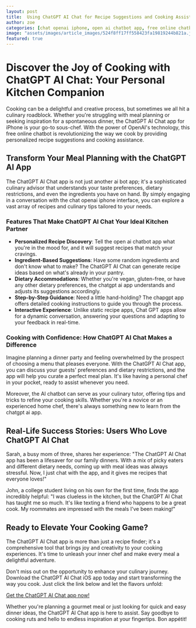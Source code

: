 ```yaml
---
layout: post
title:  Using ChatGPT AI Chat for Recipe Suggestions and Cooking Assistance
author: zoe
categories: [chat openai iphone, open ai chatbot app, free online chatbot, ai bot app, chatgpt ai app, chapgpt app, chat gpt apps]
image: "assets/images/article_images/524f8ff17ff558423fa19819244b821a.jpg"
featured: true
---
```


# Discover the Joy of Cooking with ChatGPT AI Chat: Your Personal Kitchen Companion

Cooking can be a delightful and creative process, but sometimes we all hit a culinary roadblock. Whether you're struggling with meal planning or seeking inspiration for a spontaneous dinner, the ChatGPT AI Chat app for iPhone is your go-to sous-chef. With the power of OpenAI's technology, this free online chatbot is revolutionizing the way we cook by providing personalized recipe suggestions and cooking assistance.

## Transform Your Meal Planning with the ChatGPT AI App

The ChatGPT AI Chat app is not just another ai bot app; it's a sophisticated culinary advisor that understands your taste preferences, dietary restrictions, and even the ingredients you have on hand. By simply engaging in a conversation with the chat openai iphone interface, you can explore a vast array of recipes and culinary tips tailored to your needs.

### Features That Make ChatGPT AI Chat Your Ideal Kitchen Partner

- **Personalized Recipe Discovery**: Tell the open ai chatbot app what you're in the mood for, and it will suggest recipes that match your cravings.
- **Ingredient-Based Suggestions**: Have some random ingredients and don't know what to make? The ChatGPT AI Chat can generate recipe ideas based on what's already in your pantry.
- **Dietary Accommodations**: Whether you're vegan, gluten-free, or have any other dietary preferences, the chatgpt ai app understands and adjusts its suggestions accordingly.
- **Step-by-Step Guidance**: Need a little hand-holding? The chapgpt app offers detailed cooking instructions to guide you through the process.
- **Interactive Experience**: Unlike static recipe apps, Chat GPT apps allow for a dynamic conversation, answering your questions and adapting to your feedback in real-time.

### Cooking with Confidence: How ChatGPT AI Chat Makes a Difference

Imagine planning a dinner party and feeling overwhelmed by the prospect of choosing a menu that pleases everyone. With the ChatGPT AI Chat app, you can discuss your guests' preferences and dietary restrictions, and the app will help you curate a perfect meal plan. It's like having a personal chef in your pocket, ready to assist whenever you need.

Moreover, the AI chatbot can serve as your culinary tutor, offering tips and tricks to refine your cooking skills. Whether you're a novice or an experienced home chef, there's always something new to learn from the chatgpt ai app.

## Real-Life Success Stories: Users Who Love ChatGPT AI Chat

Sarah, a busy mom of three, shares her experience: "The ChatGPT AI Chat app has been a lifesaver for our family dinners. With a mix of picky eaters and different dietary needs, coming up with meal ideas was always stressful. Now, I just chat with the app, and it gives me recipes that everyone loves!"

John, a college student living on his own for the first time, finds the app incredibly helpful: "I was clueless in the kitchen, but the ChatGPT AI Chat has taught me so much. It's like texting a friend who happens to be a great cook. My roommates are impressed with the meals I've been making!"

## Ready to Elevate Your Cooking Game?

The ChatGPT AI Chat app is more than just a recipe finder; it's a comprehensive tool that brings joy and creativity to your cooking experiences. It's time to unleash your inner chef and make every meal a delightful adventure.

Don't miss out on the opportunity to enhance your culinary journey. Download the ChatGPT AI Chat iOS app today and start transforming the way you cook. Just click the link below and let the flavors unfold:

[Get the ChatGPT AI Chat app now!](https://apps.apple.com/us/app/ai-ask-chat-with-ai-bots/id6472484891)

Whether you're planning a gourmet meal or just looking for quick and easy dinner ideas, the ChatGPT AI Chat app is here to assist. Say goodbye to cooking ruts and hello to endless inspiration at your fingertips. Bon appétit!